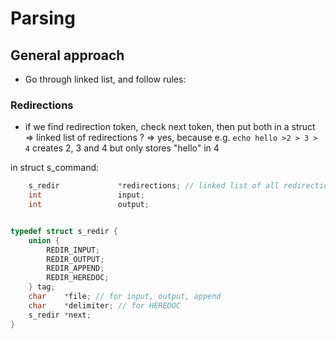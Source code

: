 # Parsing
## General approach
- Go through linked list, and follow rules:

### Redirections
- if we find redirection token, check next token, then put both in a struct
=> linked list of redirections ? => yes, because e.g. `echo hello >2 > 3 > 4` creates 2, 3 and 4 but only stores "hello" in 4

in struct s_command:
```c
	s_redir				*redirections; // linked list of all redirections
	int					input;
	int					output;


typedef struct s_redir {
	union {
		REDIR_INPUT;
		REDIR_OUTPUT;
		REDIR_APPEND;
		REDIR_HEREDOC;
	} tag;
	char	*file; // for input, output, append
	char	*delimiter; // for HEREDOC
	s_redir *next;
}
```